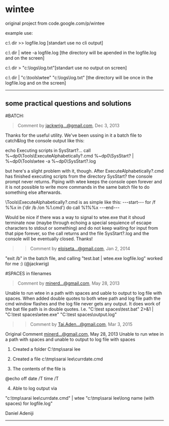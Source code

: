 # wintee
original project from code.google.com/p/wintee

example use:
  
c:\ dir >> logfile.log [standart use no cli output]
  
c:\ dir | wtee -a logfile.log [the directory will be apended in the logfile.log and on the screen]
  
  
c:\ dir > "c:\logs\log.txt"[standart use no output on screen]
  
c:\ dir | "c:\tools\wtee" "c:\logs\log.txt" [the directory will be once in the logfile.log and on the screen]
  

-------------------
some practical questions and solutions
-------------------
#BATCH:

> Comment by jackwrig...@gmail.com, Dec 3, 2013

Thanks for the useful utility. We've been ussing in it a batch file to catch&log the console output like this:

echo Executing scripts in SysStart?... call %~dp0\Tools\ExecuteAlphabetically?.cmd %~dp0\SysStart? | %~dp0\Tools\wtee -a %~dp0\SysStart?.log

but here's a slight problem with it, though. After ExecuteAlphabetically?.cmd has finished executing scripts from the directory SysStart? the console prompt never returns. Piping with wtee keeps the console open forever and it is not possible to write more commands in the same batch file to do something else afterwards.

\Tools\ExecuteAlphabetically?.cmd is as simple like this: ---start--- for /f %%x in ('dir /b /on %1\.cmd') do call %1\%%x ---end---

Would be nice if there was a way to signal to wtee.exe that it shoud terminate now (maybe through echoing a special sequience of escape characters to stdout or something) and do not keep waiting for input from that pipe forever, so the call returns and the file SysStart?.log and the console will be eventually closed. Thanks!

>>Comment by eloiseta...@gmail.com, Jan 2, 2014

"exit /b" in the batch file, and calling "test.bat | wtee.exe logfile.log" worked for me :) (@jackwrig)

#SPACES in filenames

> Comment by minerd...@gmail.com, May 28, 2013

Unable to run wtee in a path with spaces and uable to output to log file with spaces. When added double quotes to both wtee path and log file path the cmd window flashes and the log file never gets any output. It does work of the bat file path is in double quotes. I.e. "C:\test spaces\test.bat" 2>&1 | "C:\test spaces\wtee.exe" "C:\test spaces\output.log"

>> Comment by Tai.Aden...@gmail.com, Mar 3, 2015

Original Comment minerd...@gmail.com, May 28, 2013 Unable to run wtee in a path with spaces and unable to output to log file with spaces

1) Created a folder C:\tmp\sarai lee

2) Created a file c:\tmp\sarai lee\currdate.cmd

3) The contents of the file is

@echo off date /T time /T

4) Able to log output via

"c:\tmp\sarai lee\currdate.cmd" | wtee "c:\tmp\sarai lee\long name (with spaces) for logfile.log"

Daniel Adeniji


_______

